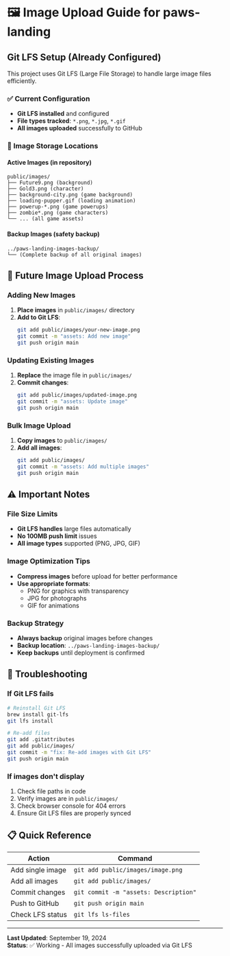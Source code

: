 # 🖼️ Image Upload Guide for paws-landing

## Git LFS Setup (Already Configured)

This project uses Git LFS (Large File Storage) to handle large image files efficiently.

### ✅ Current Configuration
- **Git LFS installed** and configured
- **File types tracked**: `*.png`, `*.jpg`, `*.gif`
- **All images uploaded** successfully to GitHub

### 📁 Image Storage Locations

#### **Active Images** (in repository)
```
public/images/
├── Future9.png (background)
├── Gold3.png (character)
├── background-city.png (game background)
├── loading-pupper.gif (loading animation)
├── powerup-*.png (game powerups)
├── zombie*.png (game characters)
└── ... (all game assets)
```

#### **Backup Images** (safety backup)
```
../paws-landing-images-backup/
└── (Complete backup of all original images)
```

## 🚀 Future Image Upload Process

### **Adding New Images**
1. **Place images** in `public/images/` directory
2. **Add to Git LFS**:
   ```bash
   git add public/images/your-new-image.png
   git commit -m "assets: Add new image"
   git push origin main
   ```

### **Updating Existing Images**
1. **Replace** the image file in `public/images/`
2. **Commit changes**:
   ```bash
   git add public/images/updated-image.png
   git commit -m "assets: Update image"
   git push origin main
   ```

### **Bulk Image Upload**
1. **Copy images** to `public/images/`
2. **Add all images**:
   ```bash
   git add public/images/
   git commit -m "assets: Add multiple images"
   git push origin main
   ```

## ⚠️ Important Notes

### **File Size Limits**
- **Git LFS handles** large files automatically
- **No 100MB push limit** issues
- **All image types** supported (PNG, JPG, GIF)

### **Image Optimization Tips**
- **Compress images** before upload for better performance
- **Use appropriate formats**:
  - PNG for graphics with transparency
  - JPG for photographs
  - GIF for animations

### **Backup Strategy**
- **Always backup** original images before changes
- **Backup location**: `../paws-landing-images-backup/`
- **Keep backups** until deployment is confirmed

## 🔧 Troubleshooting

### **If Git LFS fails**
```bash
# Reinstall Git LFS
brew install git-lfs
git lfs install

# Re-add files
git add .gitattributes
git add public/images/
git commit -m "fix: Re-add images with Git LFS"
git push origin main
```

### **If images don't display**
1. Check file paths in code
2. Verify images are in `public/images/`
3. Check browser console for 404 errors
4. Ensure Git LFS files are properly synced

## 📋 Quick Reference

| Action | Command |
|--------|---------|
| Add single image | `git add public/images/image.png` |
| Add all images | `git add public/images/` |
| Commit changes | `git commit -m "assets: Description"` |
| Push to GitHub | `git push origin main` |
| Check LFS status | `git lfs ls-files` |

---

**Last Updated**: September 19, 2024  
**Status**: ✅ Working - All images successfully uploaded via Git LFS
